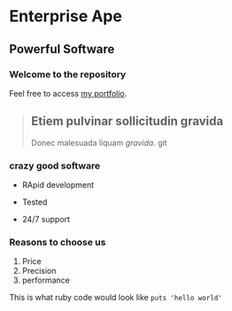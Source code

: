 Enterprise Ape
==============

Powerful Software
-----------------

### Welcome to the repository

Feel free to access [my portfolio](http://facebook.com).

> ## Etiem  pulvinar sollicitudin gravida
> Donec malesuada liquam *gravida*.
git 

### crazy good software
* RApid development
+ Tested
- 24/7 support

### Reasons to choose us
1. Price
2. Precision
3. performance

This is what ruby code would look like `puts 'hello world'`

